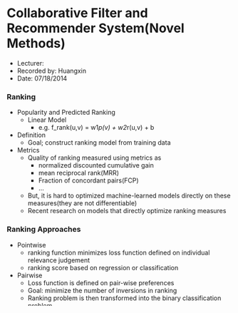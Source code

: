 Collaborative Filter and Recommender System(Novel Methods)
===========================================

* Lecturer: 
* Recorded by: Huangxin
* Date: 07/18/2014

### Ranking
- Popularity and Predicted Ranking
	- Linear Model
		- e.g. f_rank(u,v) = w1*p(v) + w2*r(u,v) + b
- Definition
	- Goal; construct ranking model from training data
- Metrics
	- Quality of ranking measured using metrics as
		- normalized discounted cumulative gain
		- mean reciprocal rank(MRR)
		- Fraction of concordant pairs(FCP)
		- ...
	- But, it is hard to optimized machine-learned models directly on these measures(they are not differentiable)
	- Recent research on models that directly optimize ranking measures

### Ranking Approaches
- Pointwise
	- ranking function minimizes loss function defined on individual relevance judgement
	- ranking score based on regression or classification
- Pairwise
	- Loss function is defined on pair-wise preferences
	- Goal: minimize the number of inversions in ranking
	- Ranking problem is then transformed into the binary classification problem
	- RankSVM, RankBoost, RankNet, FRrank...
- ListWise
	- Indirect Loss Function
		- RankCosine: 
		- ListNet
	- Direct
		- directly optimize IR measures through Genetic Programming
		- directly optimize measures with Simulated Annealing
		- gradient descent on smoothed version of objective function
		- SVM-MAP relaxes the MAP metric by adding it to the SVM constraints
		- AdaRank uses boosting to optimize NDCG
		
### Context-aware Recommendations
- Pre-Filtering Technique
	- using contextual information to select the most relevant
	-
- Post-Filtering Technique
- Contextual Modeling
	- using contextual information directly in the modeling learning phase
		- Multi-dimensional recommendation models
	- contextual variable are added as dimensions in the feature space
	- N-dimensional Model
		- Tensor Factorization
			- e.g. decompose cubic to a number of two dimensional metrics, have a tensor in the middle
			- regularization for both U and C and S
			- for the loss function, we can use square error
	- Evaluation
		- evaluate on contextual rating data and compute the Mean Absolute Error(MAE)
- Tensor Factorization
	- context does not matter
	- TF offers a way to integrate as many contextual variables ad needed
	- can be "easily" trained in a similar way to MF
	- however, factorization machine seem to work better, especially for higher dimensional spaces
- Factorization Machine(Rendle,2010)
	- Generalization of regularized matrix(and tensor) factorization approaches combined with linear(or logistic) regression
	- Problem: each new adaptation of matrix or tensor factorization requires deriving new learning algorithms
	- Approaches: treat input as a real-valued feature vector
		- model both linear and pair-wise interaction of k features(i.e. polynomial regression)
		- traditional machine learning will overfit
		- ...
	
	
		

	